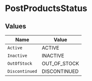 # PostProductsStatus


## Values

| Name           | Value          |
| -------------- | -------------- |
| `Active`       | ACTIVE         |
| `Inactive`     | INACTIVE       |
| `OutOfStock`   | OUT_OF_STOCK   |
| `Discontinued` | DISCONTINUED   |